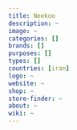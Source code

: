 ```yaml
---
title: Neekoo
description: ~
image: ~
categories: []
brands: []
purposes: []
types: []
countries: [iran]
logo: ~
website: ~
shop: ~
store-finder: ~
about: ~
wiki: ~
---
```

